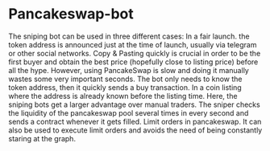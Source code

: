 # Pancakeswap-bot
The sniping bot can be used in three different cases:  In a fair launch. the token address is announced just at the time of launch, usually via telegram or other social networks. Copy &amp; Pasting quickly is crucial in order to be the first buyer and obtain the best price (hopefully close to listing price) before all the hype. However, using PancakeSwap is slow and doing it manually wastes some very important seconds. The bot only needs to know the token address, then it quickly sends a buy transaction. In a coin listing where the address is already known before the listing time. Here, the sniping bots get a larger advantage over manual traders. The sniper checks the liquidity of the pancakeswap pool several times in every second and sends a contract whenever it gets filled. Limit orders in pancakeswap. It can also be used to execute limit orders and avoids the need of being constantly staring at the graph.
